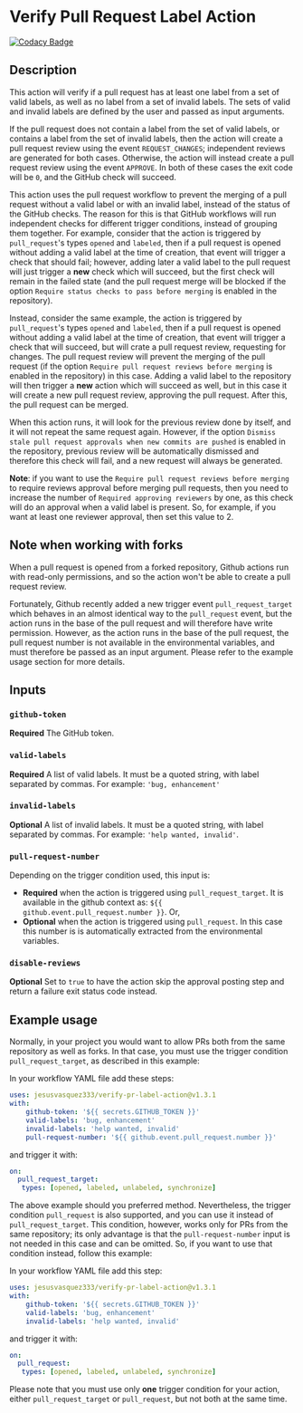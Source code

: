 # Verify Pull Request Label Action

[![Codacy Badge](https://api.codacy.com/project/badge/Grade/162d73a2aff6478081cdc34ee9ee7b6e)](https://app.codacy.com/manual/jesusvasquez333/verify-pr-label-action?utm_source=github.com&utm_medium=referral&utm_content=jesusvasquez333/verify-pr-label-action&utm_campaign=Badge_Grade_Dashboard)

## Description

This action will verify if a pull request has at least one label from a set of valid labels, as well as no label from a set of invalid labels. The sets of valid and invalid labels are defined by the user and passed as input arguments.

If the pull request does not contain a label from the set of valid labels, or contains a label from the set of invalid labels, then the action will create a pull request review using the event `REQUEST_CHANGES`; independent reviews are generated for both cases. Otherwise, the action will instead create a pull request review using the event `APPROVE`. In both of these cases the exit code will be `0`, and the GitHub check will succeed.

This action uses the pull request workflow to prevent the merging of a pull request without a valid label or with an invalid label, instead of the status of the GitHub checks. The reason for this is that GitHub workflows will run independent checks for different trigger conditions, instead of grouping them together. For example, consider that the action is triggered by `pull_request`'s types `opened` and `labeled`, then if a pull request is opened without adding a valid label at the time of creation, that event will trigger a check that should fail; however, adding later a valid label to the pull request will just trigger a **new** check which will succeed, but the first check will remain in the failed state (and the pull request merge will be blocked if the option `Require status checks to pass before merging` is enabled in the repository).

Instead, consider the same example, the action is triggered by `pull_request`'s types `opened` and `labeled`, then if a pull request is opened without adding a valid label at the time of creation, that event will trigger a check that will succeed, but will crate a pull request review, requesting for changes. The pull request review will prevent the merging of the pull request (if the option `Require pull request reviews before merging` is enabled in the repository) in this case. Adding a valid label to the repository will then trigger a **new** action which will succeed as well, but in this case it will create a new pull request review, approving the pull request. After this, the pull request can be merged.

When this action runs, it will look for the previous review done by itself, and it will not repeat the same request again. However, if the option `Dismiss stale pull request approvals when new commits are pushed` is enabled in the repository, previous review will be automatically dismissed and therefore this check will fail, and a new request will always be generated.

**Note**: if you want to use the `Require pull request reviews before merging` to require reviews approval before merging pull requests, then you need to increase the number of `Required approving reviewers` by one, as this check will do an approval when a valid label is present. So, for example, if you want at least one reviewer approval, then set this value to 2.

## Note when working with forks

When a pull request is opened from a forked repository, Github actions run with read-only permissions, and so the action won't be able to create a pull request review.

Fortunately, Github recently added a new trigger event `pull_request_target` which behaves in an almost identical way to the `pull_request` event, but the action runs in the base of the pull request and will therefore have write permission. However, as the action runs in the base of the pull request, the pull request number is not available in the environmental variables, and must therefore be passed as an input argument. Please refer to the example usage section for more details.

## Inputs

### `github-token`

**Required** The GitHub token.

### `valid-labels`

**Required** A list of valid labels. It must be a quoted string, with label separated by commas. For example: `'bug, enhancement'`

### `invalid-labels`

**Optional** A list of invalid labels. It must be a quoted string, with label separated by commas. For example: `'help wanted, invalid'`.

### `pull-request-number`

Depending on the trigger condition used, this input is:
*   **Required** when the action is triggered using `pull_request_target`. It is available in the github context as: `${{ github.event.pull_request.number }}`. Or,
*   **Optional** when the action is triggered using `pull_request`. In this case this number is is automatically extracted from the environmental variables.

### `disable-reviews`

**Optional** Set to `true` to have the action skip the approval posting step and return a failure exit status code instead.

## Example usage

Normally, in your project you would want to allow PRs both from the same repository as well as forks. In that case, you must use the trigger condition `pull_request_target`, as described in this example:

In your workflow YAML file add these steps:
```yaml
uses: jesusvasquez333/verify-pr-label-action@v1.3.1
with:
    github-token: '${{ secrets.GITHUB_TOKEN }}'
    valid-labels: 'bug, enhancement'
    invalid-labels: 'help wanted, invalid'
    pull-request-number: '${{ github.event.pull_request.number }}'
```

and trigger it with:
```yaml
on:
  pull_request_target:
   types: [opened, labeled, unlabeled, synchronize]
```

The above example should you preferred method. Nevertheless, the trigger condition `pull_request` is also supported, and you can use it instead of `pull_request_target`. This condition, however, works only for PRs from the same repository; its only advantage is that the `pull-request-number` input is not needed in this case and can be omitted. So, if you want to use that condition instead, follow this example:

In your workflow YAML file add this step:
```yaml
uses: jesusvasquez333/verify-pr-label-action@v1.3.1
with:
    github-token: '${{ secrets.GITHUB_TOKEN }}'
    valid-labels: 'bug, enhancement'
    invalid-labels: 'help wanted, invalid'
```

and trigger it with:
```yaml
on:
  pull_request:
   types: [opened, labeled, unlabeled, synchronize]
```

Please note that you must use only **one** trigger condition for your action, either `pull_request_target` or `pull_request`, but not both at the same time.
